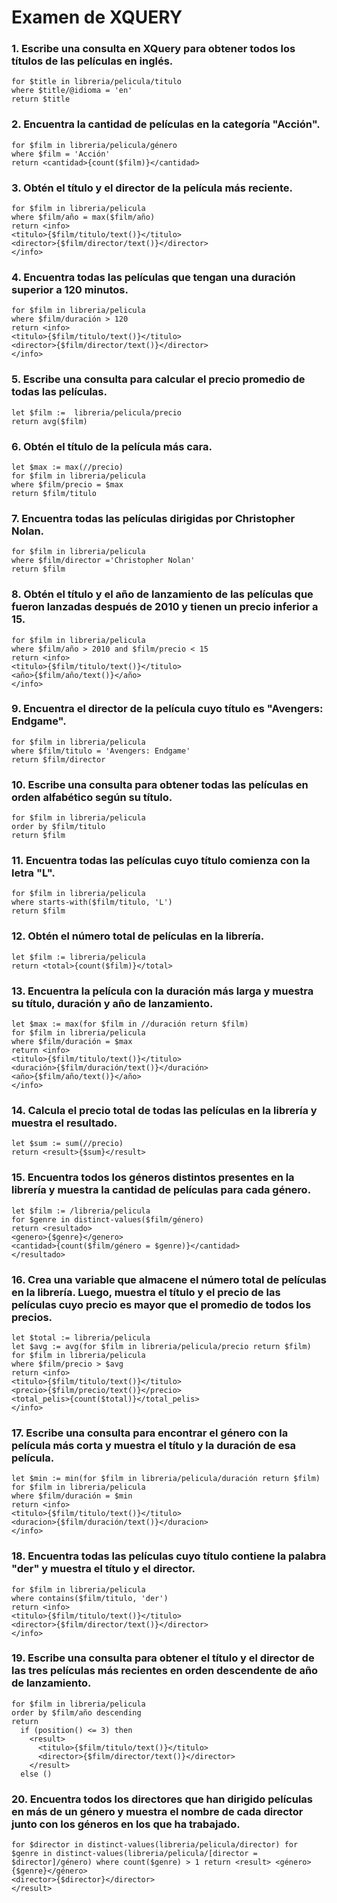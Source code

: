 # Examen de XQUERY

### 1. Escribe una consulta en XQuery para obtener todos los títulos de las películas en inglés.
```
for $title in libreria/pelicula/titulo
where $title/@idioma = 'en'
return $title
```
### 2. Encuentra la cantidad de películas en la categoría "Acción".
```
for $film in libreria/pelicula/género
where $film = 'Acción'
return <cantidad>{count($film)}</cantidad>
```
### 3. Obtén el título y el director de la película más reciente.
```
for $film in libreria/pelicula
where $film/año = max($film/año)
return <info>
<titulo>{$film/titulo/text()}</titulo>
<director>{$film/director/text()}</director>
</info>
  ```
### 4. Encuentra todas las películas que tengan una duración superior a 120 minutos.
  ```
for $film in libreria/pelicula
where $film/duración > 120
return <info>
 <titulo>{$film/titulo/text()}</titulo>
<director>{$film/director/text()}</director>
</info>  
  ```
### 5. Escribe una consulta para calcular el precio promedio de todas las películas.
```
let $film :=  libreria/pelicula/precio
return avg($film)
```
### 6. Obtén el título de la película más cara.
```
let $max := max(//precio)
for $film in libreria/pelicula
where $film/precio = $max
return $film/titulo
```
### 7. Encuentra todas las películas dirigidas por Christopher Nolan.
```
for $film in libreria/pelicula
where $film/director ='Christopher Nolan'
return $film
```
### 8. Obtén el título y el año de lanzamiento de las películas que fueron lanzadas después de 2010 y tienen un precio inferior a 15.
```
for $film in libreria/pelicula
where $film/año > 2010 and $film/precio < 15
return <info>
<titulo>{$film/titulo/text()}</titulo>
<año>{$film/año/text()}</año>
</info>
```
### 9. Encuentra el director de la película cuyo título es "Avengers: Endgame".
```
for $film in libreria/pelicula
where $film/titulo = 'Avengers: Endgame'
return $film/director
```
### 10. Escribe una consulta para obtener todas las películas en orden alfabético según su título.
```
for $film in libreria/pelicula
order by $film/titulo
return $film
```
### 11. Encuentra todas las películas cuyo título comienza con la letra "L".
```
for $film in libreria/pelicula
where starts-with($film/titulo, 'L')
return $film
```
### 12. Obtén el número total de películas en la librería.
```
let $film := libreria/pelicula
return <total>{count($film)}</total>
```
### 13. Encuentra la película con la duración más larga y muestra su título, duración y año de lanzamiento.
```
let $max := max(for $film in //duración return $film)
for $film in libreria/pelicula 
where $film/duración = $max
return <info>
<titulo>{$film/titulo/text()}</titulo>
<duración>{$film/duración/text()}</duración>
<año>{$film/año/text()}</año>
</info>
```
### 14. Calcula el precio total de todas las películas en la librería y muestra el resultado.
```
let $sum := sum(//precio)
return <result>{$sum}</result>
```
### 15. Encuentra todos los géneros distintos presentes en la librería y muestra la cantidad de películas para cada género.
```
let $film := /libreria/pelicula
for $genre in distinct-values($film/género)
return <resultado>
<genero>{$genre}</genero>
<cantidad>{count($film/género = $genre)}</cantidad>
</resultado> 
```
### 16. Crea una variable que almacene el número total de películas en la librería. Luego, muestra el título y el precio de las películas cuyo precio es mayor que el promedio de todos los precios.
```
let $total := libreria/pelicula
let $avg := avg(for $film in libreria/pelicula/precio return $film)
for $film in libreria/pelicula 
where $film/precio > $avg
return <info>
<titulo>{$film/titulo/text()}</titulo>
<precio>{$film/precio/text()}</precio>
<total_pelis>{count($total)}</total_pelis>
</info>
```
### 17. Escribe una consulta para encontrar el género con la película más corta y muestra el título y la duración de esa película.
```
let $min := min(for $film in libreria/pelicula/duración return $film)
for $film in libreria/pelicula
where $film/duración = $min
return <info>
<titulo>{$film/titulo/text()}</titulo>
<duracion>{$film/duración/text()}</duracion>
</info>
```
### 18. Encuentra todas las películas cuyo título contiene la palabra "der" y muestra el título y el director.
```
for $film in libreria/pelicula
where contains($film/titulo, 'der')
return <info>
<titulo>{$film/titulo/text()}</titulo>
<director>{$film/director/text()}</director>
</info>
```
### 19. Escribe una consulta para obtener el título y el director de las tres películas más recientes en orden descendente de año de lanzamiento.
```
for $film in libreria/pelicula
order by $film/año descending
return
  if (position() <= 3) then
    <result>
      <titulo>{$film/titulo/text()}</titulo>
      <director>{$film/director/text()}</director>
    </result>
  else ()
```
### 20. Encuentra todos los directores que han dirigido películas en más de un género y muestra el nombre de cada director junto con los géneros en los que ha trabajado.
```
for $director in distinct-values(libreria/pelicula/director) for $genre in distinct-values(libreria/pelicula/[director = $director]/género) where count($genre) > 1 return <result> <género>{$genre}</género> 
<director>{$director}</director>
</result>
```
